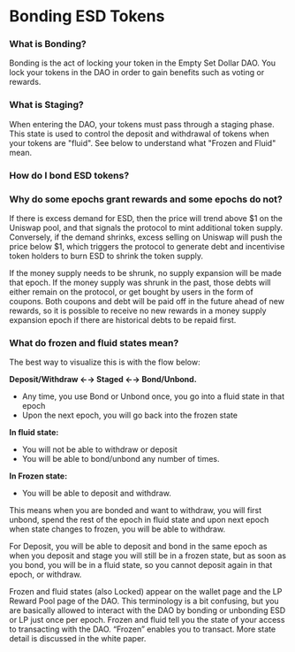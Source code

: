 # Bonding ESD Tokens

### What is Bonding?

Bonding is the act of locking your token in the Empty Set Dollar DAO. You lock your tokens in the DAO in order to gain benefits such as voting or rewards.

### What is Staging?

When entering the DAO, your tokens must pass through a staging phase. This state is used to control the deposit and withdrawal of tokens when your tokens are "fluid". See below to understand what "Frozen and Fluid" mean.

### How do I bond ESD tokens?

### Why do some epochs grant rewards and some epochs do not?

If there is excess demand for ESD, then the price will trend above \$1 on the Uniswap pool, and that signals the protocol to mint additional token supply. Conversely, if the demand shrinks, excess selling on Uniswap will push the price below $1, which triggers the protocol to generate debt and incentivise token holders to burn ESD to shrink the token supply.

If the money supply needs to be shrunk, no supply expansion will be made that epoch. If the money supply was shrunk in the past, those debts will either remain on the protocol, or get bought by users in the form of coupons. Both coupons and debt will be paid off in the future ahead of new rewards, so it is possible to receive no new rewards in a money supply expansion epoch if there are historical debts to be repaid first.

### What do frozen and fluid states mean?

The best way to visualize this is with the flow below:

**Deposit/Withdraw ←→ Staged ←→ Bond/Unbond.**

- Any time, you use Bond or Unbond once, you go into a fluid state in that epoch
- Upon the next epoch, you will go back into the frozen state

**In fluid state:**

- You will not be able to withdraw or deposit
- You will be able to bond/unbond any number of times.

**In Frozen state:**

- You will be able to deposit and withdraw.

This means when you are bonded and want to withdraw, you will first unbond, spend the rest of the epoch in fluid state and upon next epoch when state changes to frozen, you will be able to withdraw.

For Deposit, you will be able to deposit and bond in the same epoch as when you deposit and stage you will still be in a frozen state, but as soon as you bond, you will be in a fluid state, so you cannot deposit again in that epoch, or withdraw.

Frozen and fluid states (also Locked) appear on the wallet page and the LP Reward Pool page of the DAO. This terminology is a bit confusing, but you are basically allowed to interact with the DAO by bonding or unbonding ESD or LP just once per epoch. Frozen and fluid tell you the state of your access to transacting with the DAO. “Frozen” enables you to transact. More state detail is discussed in the white paper.
